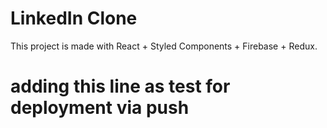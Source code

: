 # LinkedIn Clone

This project is made with React + Styled Components + Firebase + Redux.

# adding this line as test for deployment via push
